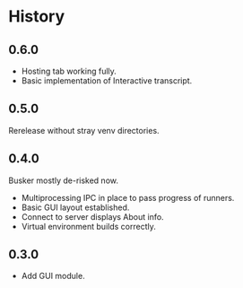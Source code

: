 History
=======

0.6.0
-----

+ Hosting tab working fully.
+ Basic implementation of Interactive transcript.

0.5.0
-----

Rerelease without stray venv directories.

0.4.0
-----

Busker mostly de-risked now.

+ Multiprocessing IPC in place to pass progress of runners.
+ Basic GUI layout established.
+ Connect to server displays About info.
+ Virtual environment builds correctly.

0.3.0
-----

+ Add GUI module.
